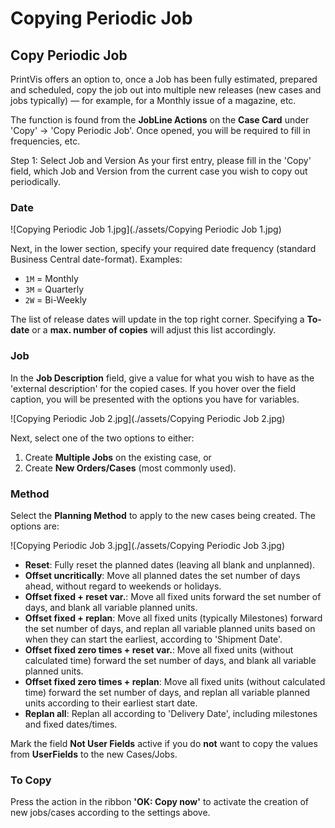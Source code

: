 # Copying Periodic Job


## Copy Periodic Job

PrintVis offers an option to, once a Job has been fully estimated, prepared and scheduled, copy the job out into multiple new releases (new cases and jobs typically) — for example, for a Monthly issue of a magazine, etc.

The function is found from the **JobLine Actions** on the **Case Card** under 'Copy' → 'Copy Periodic Job'. Once opened, you will be required to fill in frequencies, etc.

Step 1: Select Job and Version
As your first entry, please fill in the 'Copy' field, which Job and Version from the current case you wish to copy out periodically.

### Date

![Copying Periodic Job 1.jpg](./assets/Copying Periodic Job 1.jpg)

Next, in the lower section, specify your required date frequency (standard Business Central date-format). Examples:

- `1M` = Monthly
- `3M` = Quarterly
- `2W` = Bi-Weekly

The list of release dates will update in the top right corner. Specifying a **To-date** or a **max. number of copies** will adjust this list accordingly.

### Job 
In the **Job Description** field, give a value for what you wish to have as the 'external description' for the copied cases. If you hover over the field caption, you will be presented with the options you have for variables.

![Copying Periodic Job 2.jpg](./assets/Copying Periodic Job 2.jpg)

Next, select one of the two options to either:

1. Create **Multiple Jobs** on the existing case, or
2. Create **New Orders/Cases** (most commonly used).



### Method
Select the **Planning Method** to apply to the new cases being created. The options are:

![Copying Periodic Job 3.jpg](./assets/Copying Periodic Job 3.jpg)

- **Reset**: Fully reset the planned dates (leaving all blank and unplanned).
- **Offset uncritically**: Move all planned dates the set number of days ahead, without regard to weekends or holidays.
- **Offset fixed + reset var.**: Move all fixed units forward the set number of days, and blank all variable planned units.
- **Offset fixed + replan**: Move all fixed units (typically Milestones) forward the set number of days, and replan all variable planned units based on when they can start the earliest, according to 'Shipment Date'.
- **Offset fixed zero times + reset var.**: Move all fixed units (without calculated time) forward the set number of days, and blank all variable planned units.
- **Offset fixed zero times + replan**: Move all fixed units (without calculated time) forward the set number of days, and replan all variable planned units according to their earliest start date.
- **Replan all**: Replan all according to 'Delivery Date', including milestones and fixed dates/times.

Mark the field **Not User Fields** active if you do **not** want to copy the values from **UserFields** to the new Cases/Jobs.

### To Copy
Press the action in the ribbon **'OK: Copy now'** to activate the creation of new jobs/cases according to the settings above.
